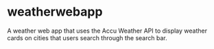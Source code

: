 # weatherwebapp
A weather web app that uses the Accu Weather API to display weather cards on cities that users search through the search bar.
